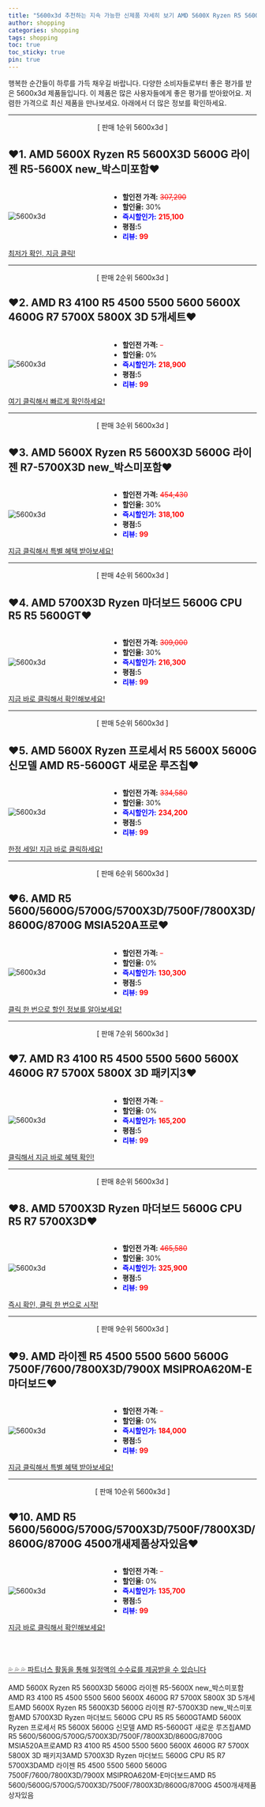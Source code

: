 ```yaml
---
title: "5600x3d 추천하는 지속 가능한 신제품 자세히 보기 AMD 5600X Ryzen R5 5600X3D"
author: shopping
categories: shopping
tags: shopping
toc: true
toc_sticky: true
pin: true
---
```

행복한 순간들이 하루를 가득 채우길 바랍니다. 다양한 소비자들로부터 좋은 평가를 받은 5600x3d 제품들입니다. 이 제품은 많은 사용자들에게 좋은 평가를 받아왔어요. 저렴한 가격으로 최신 제품을 만나보세요. 아래에서 더 많은 정보를 확인하세요.

---
<p class="toplist" style="margin: 0 auto; display: block; width: fit-content;">[ 판매 1순위 5600x3d ]</p>

<h2><strong>❤️1. AMD 5600X Ryzen R5 5600X3D 5600G 라이젠 R5-5600X new_박스미포함❤️</strong></h2>

<div style="display: flex; align-items: center;">
    <div style="flex: 0.4;">
        <img src="https://thumbnail8.coupangcdn.com/thumbnails/remote/230x230ex/image/vendor_inventory/af14/fc931072900c02fdaa9e953c8c3ee9e5129b8c66998f2eb42a7083edc9b9.png" alt="5600x3d" style="max-width: 100%;">
    </div>
    <div style="flex: 0.6; margin-left: 10px;">
        <ul>
            <li><strong>할인전 가격:</strong> <del style="color: red;">307,290</del></li>
            <li><strong>할인율:</strong> 30%</li>
            <li><span style='color:blue'><strong>즉시할인가:</strong></span> <span style='color:red'><strong>215,100</strong></span></li>
            <li><strong>평점:</strong>5</li>
            <li><span style='color:blue'><strong>리뷰:</strong></span> <span style='color:red'><strong>99</strong></span></li>
        </ul>
    </div>
</div>
<div class="center">
    <a href="https://William4Davisa.github.io?lptag=AF9450613&subid=githubio&pageKey=8139543234&traceid=V0-153&itemId=23128368635&vendorItemId=90161382919" class="myButton">
        최저가 확인, 지금 클릭!
    </a>
</div>


---
<p class="toplist" style="margin: 0 auto; display: block; width: fit-content;">[ 판매 2순위 5600x3d ]</p>

<h2><strong>❤️2. AMD R3 4100 R5 4500 5500 5600 5600X 4600G R7 5700X 5800X 3D 5개세트❤️</strong></h2>

<div style="display: flex; align-items: center;">
    <div style="flex: 0.4;">
        <img src="https://thumbnail10.coupangcdn.com/thumbnails/remote/230x230ex/image/vendor_inventory/6df3/cb385455fe5138e838d51bc25884fa757b5ad5d8d56dcd6f2684b6759489.jpg" alt="5600x3d" style="max-width: 100%;">
    </div>
    <div style="flex: 0.6; margin-left: 10px;">
        <ul>
            <li><strong>할인전 가격:</strong> <del style="color: red;">-</del></li>
            <li><strong>할인율:</strong> 0%</li>
            <li><span style='color:blue'><strong>즉시할인가:</strong></span> <span style='color:red'><strong>218,900</strong></span></li>
            <li><strong>평점:</strong>5</li>
            <li><span style='color:blue'><strong>리뷰:</strong></span> <span style='color:red'><strong>99</strong></span></li>
        </ul>
    </div>
</div>
<div class="center">
    <a href="https://William4Davisa.github.io?lptag=AF9450613&subid=githubio&pageKey=7980359987&traceid=V0-153&itemId=22138797095&vendorItemId=89185493749" class="myButton">
        여기 클릭해서 빠르게 확인하세요!
    </a>
</div>


---
<p class="toplist" style="margin: 0 auto; display: block; width: fit-content;">[ 판매 3순위 5600x3d ]</p>

<h2><strong>❤️3. AMD 5600X Ryzen R5 5600X3D 5600G 라이젠 R7-5700X3D new_박스미포함❤️</strong></h2>

<div style="display: flex; align-items: center;">
    <div style="flex: 0.4;">
        <img src="https://thumbnail8.coupangcdn.com/thumbnails/remote/230x230ex/image/vendor_inventory/af14/fc931072900c02fdaa9e953c8c3ee9e5129b8c66998f2eb42a7083edc9b9.png" alt="5600x3d" style="max-width: 100%;">
    </div>
    <div style="flex: 0.6; margin-left: 10px;">
        <ul>
            <li><strong>할인전 가격:</strong> <del style="color: red;">454,430</del></li>
            <li><strong>할인율:</strong> 30%</li>
            <li><span style='color:blue'><strong>즉시할인가:</strong></span> <span style='color:red'><strong>318,100</strong></span></li>
            <li><strong>평점:</strong>5</li>
            <li><span style='color:blue'><strong>리뷰:</strong></span> <span style='color:red'><strong>99</strong></span></li>
        </ul>
    </div>
</div>
<div class="center">
    <a href="https://William4Davisa.github.io?lptag=AF9450613&subid=githubio&pageKey=8139543234&traceid=V0-153&itemId=23128368634&vendorItemId=90161382914" class="myButton">
        지금 클릭해서 특별 혜택 받아보세요!
    </a>
</div>


---
<p class="toplist" style="margin: 0 auto; display: block; width: fit-content;">[ 판매 4순위 5600x3d ]</p>

<h2><strong>❤️4. AMD 5700X3D Ryzen 마더보드 5600G CPU R5 R5 5600GT❤️</strong></h2>

<div style="display: flex; align-items: center;">
    <div style="flex: 0.4;">
        <img src="https://thumbnail6.coupangcdn.com/thumbnails/remote/230x230ex/image/vendor_inventory/a9cd/f83215e010462cc0bb861120251f8dbfa0955ea8cee78b0dd8c0eecf025f.png" alt="5600x3d" style="max-width: 100%;">
    </div>
    <div style="flex: 0.6; margin-left: 10px;">
        <ul>
            <li><strong>할인전 가격:</strong> <del style="color: red;">309,000</del></li>
            <li><strong>할인율:</strong> 30%</li>
            <li><span style='color:blue'><strong>즉시할인가:</strong></span> <span style='color:red'><strong>216,300</strong></span></li>
            <li><strong>평점:</strong>5</li>
            <li><span style='color:blue'><strong>리뷰:</strong></span> <span style='color:red'><strong>99</strong></span></li>
        </ul>
    </div>
</div>
<div class="center">
    <a href="https://William4Davisa.github.io?lptag=AF9450613&subid=githubio&pageKey=8139532662&traceid=V0-153&itemId=23128328122&vendorItemId=90161342398" class="myButton">
        지금 바로 클릭해서 확인해보세요!
    </a>
</div>


---
<p class="toplist" style="margin: 0 auto; display: block; width: fit-content;">[ 판매 5순위 5600x3d ]</p>

<h2><strong>❤️5. AMD 5600X Ryzen 프로세서 R5 5600X 5600G 신모델 AMD R5-5600GT 새로운 루즈칩❤️</strong></h2>

<div style="display: flex; align-items: center;">
    <div style="flex: 0.4;">
        <img src="https://thumbnail10.coupangcdn.com/thumbnails/remote/230x230ex/image/vendor_inventory/8f3c/858d1bce320b8f966e8b7a0d8581f4c1b5518882e2f865925bf981a1df13.png" alt="5600x3d" style="max-width: 100%;">
    </div>
    <div style="flex: 0.6; margin-left: 10px;">
        <ul>
            <li><strong>할인전 가격:</strong> <del style="color: red;">334,580</del></li>
            <li><strong>할인율:</strong> 30%</li>
            <li><span style='color:blue'><strong>즉시할인가:</strong></span> <span style='color:red'><strong>234,200</strong></span></li>
            <li><strong>평점:</strong>5</li>
            <li><span style='color:blue'><strong>리뷰:</strong></span> <span style='color:red'><strong>99</strong></span></li>
        </ul>
    </div>
</div>
<div class="center">
    <a href="https://William4Davisa.github.io?lptag=AF9450613&subid=githubio&pageKey=8139540425&traceid=V0-153&itemId=23128356626&vendorItemId=90161371163" class="myButton">
        한정 세일! 지금 바로 클릭하세요!
    </a>
</div>


---
<p class="toplist" style="margin: 0 auto; display: block; width: fit-content;">[ 판매 6순위 5600x3d ]</p>

<h2><strong>❤️6. AMD R5 5600/5600G/5700G/5700X3D/7500F/7800X3D/8600G/8700G MSIA520A프로❤️</strong></h2>

<div style="display: flex; align-items: center;">
    <div style="flex: 0.4;">
        <img src="https://thumbnail6.coupangcdn.com/thumbnails/remote/230x230ex/image/vendor_inventory/9483/dc6e58344e7d1962069164e6c59446d9bad6f939af9f760d61453c367e9e.jpg" alt="5600x3d" style="max-width: 100%;">
    </div>
    <div style="flex: 0.6; margin-left: 10px;">
        <ul>
            <li><strong>할인전 가격:</strong> <del style="color: red;">-</del></li>
            <li><strong>할인율:</strong> 0%</li>
            <li><span style='color:blue'><strong>즉시할인가:</strong></span> <span style='color:red'><strong>130,300</strong></span></li>
            <li><strong>평점:</strong>5</li>
            <li><span style='color:blue'><strong>리뷰:</strong></span> <span style='color:red'><strong>99</strong></span></li>
        </ul>
    </div>
</div>
<div class="center">
    <a href="https://William4Davisa.github.io?lptag=AF9450613&subid=githubio&pageKey=7980360342&traceid=V0-153&itemId=22138798230&vendorItemId=89185494881" class="myButton">
        클릭 한 번으로 할인 정보를 알아보세요!
    </a>
</div>


---
<p class="toplist" style="margin: 0 auto; display: block; width: fit-content;">[ 판매 7순위 5600x3d ]</p>

<h2><strong>❤️7. AMD R3 4100 R5 4500 5500 5600 5600X 4600G R7 5700X 5800X 3D 패키지3❤️</strong></h2>

<div style="display: flex; align-items: center;">
    <div style="flex: 0.4;">
        <img src="https://thumbnail10.coupangcdn.com/thumbnails/remote/230x230ex/image/vendor_inventory/6df3/cb385455fe5138e838d51bc25884fa757b5ad5d8d56dcd6f2684b6759489.jpg" alt="5600x3d" style="max-width: 100%;">
    </div>
    <div style="flex: 0.6; margin-left: 10px;">
        <ul>
            <li><strong>할인전 가격:</strong> <del style="color: red;">-</del></li>
            <li><strong>할인율:</strong> 0%</li>
            <li><span style='color:blue'><strong>즉시할인가:</strong></span> <span style='color:red'><strong>165,200</strong></span></li>
            <li><strong>평점:</strong>5</li>
            <li><span style='color:blue'><strong>리뷰:</strong></span> <span style='color:red'><strong>99</strong></span></li>
        </ul>
    </div>
</div>
<div class="center">
    <a href="https://William4Davisa.github.io?lptag=AF9450613&subid=githubio&pageKey=7980359987&traceid=V0-153&itemId=22138797093&vendorItemId=89185493742" class="myButton">
        클릭해서 지금 바로 혜택 확인!
    </a>
</div>


---
<p class="toplist" style="margin: 0 auto; display: block; width: fit-content;">[ 판매 8순위 5600x3d ]</p>

<h2><strong>❤️8. AMD 5700X3D Ryzen 마더보드 5600G CPU R5 R7 5700X3D❤️</strong></h2>

<div style="display: flex; align-items: center;">
    <div style="flex: 0.4;">
        <img src="https://thumbnail6.coupangcdn.com/thumbnails/remote/230x230ex/image/vendor_inventory/a9cd/f83215e010462cc0bb861120251f8dbfa0955ea8cee78b0dd8c0eecf025f.png" alt="5600x3d" style="max-width: 100%;">
    </div>
    <div style="flex: 0.6; margin-left: 10px;">
        <ul>
            <li><strong>할인전 가격:</strong> <del style="color: red;">465,580</del></li>
            <li><strong>할인율:</strong> 30%</li>
            <li><span style='color:blue'><strong>즉시할인가:</strong></span> <span style='color:red'><strong>325,900</strong></span></li>
            <li><strong>평점:</strong>5</li>
            <li><span style='color:blue'><strong>리뷰:</strong></span> <span style='color:red'><strong>99</strong></span></li>
        </ul>
    </div>
</div>
<div class="center">
    <a href="https://William4Davisa.github.io?lptag=AF9450613&subid=githubio&pageKey=8139532662&traceid=V0-153&itemId=23128328123&vendorItemId=90161342401" class="myButton">
        즉시 확인, 클릭 한 번으로 시작!
    </a>
</div>


---
<p class="toplist" style="margin: 0 auto; display: block; width: fit-content;">[ 판매 9순위 5600x3d ]</p>

<h2><strong>❤️9. AMD 라이젠 R5 4500 5500 5600 5600G 7500F/7600/7800X3D/7900X MSIPROA620M-E마더보드❤️</strong></h2>

<div style="display: flex; align-items: center;">
    <div style="flex: 0.4;">
        <img src="https://thumbnail7.coupangcdn.com/thumbnails/remote/230x230ex/image/vendor_inventory/ca92/82093c77dcebcf17b2df2ea605c0a79292660b807265ddf98949a41f6ad6.jpg" alt="5600x3d" style="max-width: 100%;">
    </div>
    <div style="flex: 0.6; margin-left: 10px;">
        <ul>
            <li><strong>할인전 가격:</strong> <del style="color: red;">-</del></li>
            <li><strong>할인율:</strong> 0%</li>
            <li><span style='color:blue'><strong>즉시할인가:</strong></span> <span style='color:red'><strong>184,000</strong></span></li>
            <li><strong>평점:</strong>5</li>
            <li><span style='color:blue'><strong>리뷰:</strong></span> <span style='color:red'><strong>99</strong></span></li>
        </ul>
    </div>
</div>
<div class="center">
    <a href="https://William4Davisa.github.io?lptag=AF9450613&subid=githubio&pageKey=7980359034&traceid=V0-153&itemId=22138793959&vendorItemId=89185490733" class="myButton">
        지금 클릭해서 특별 혜택 받아보세요!
    </a>
</div>


---
<p class="toplist" style="margin: 0 auto; display: block; width: fit-content;">[ 판매 10순위 5600x3d ]</p>

<h2><strong>❤️10. AMD R5 5600/5600G/5700G/5700X3D/7500F/7800X3D/8600G/8700G 4500개새제품상자있음❤️</strong></h2>

<div style="display: flex; align-items: center;">
    <div style="flex: 0.4;">
        <img src="https://thumbnail6.coupangcdn.com/thumbnails/remote/230x230ex/image/vendor_inventory/9483/dc6e58344e7d1962069164e6c59446d9bad6f939af9f760d61453c367e9e.jpg" alt="5600x3d" style="max-width: 100%;">
    </div>
    <div style="flex: 0.6; margin-left: 10px;">
        <ul>
            <li><strong>할인전 가격:</strong> <del style="color: red;">-</del></li>
            <li><strong>할인율:</strong> 0%</li>
            <li><span style='color:blue'><strong>즉시할인가:</strong></span> <span style='color:red'><strong>135,700</strong></span></li>
            <li><strong>평점:</strong>5</li>
            <li><span style='color:blue'><strong>리뷰:</strong></span> <span style='color:red'><strong>99</strong></span></li>
        </ul>
    </div>
</div>
<div class="center">
    <a href="https://William4Davisa.github.io?lptag=AF9450613&subid=githubio&pageKey=7980360342&traceid=V0-153&itemId=22138798233&vendorItemId=89185494906" class="myButton">
        지금 바로 클릭해서 확인해보세요!
    </a>
</div>

<br><br><br>[💦 💦 💦 파트너스 활동을 통해 일정액의 수수료를 제공받을 수 있습니다](https://link.coupang.com/a/bcpT2c)<br><br>AMD 5600X Ryzen R5 5600X3D 5600G 라이젠 R5-5600X new_박스미포함AMD R3 4100 R5 4500 5500 5600 5600X 4600G R7 5700X 5800X 3D 5개세트AMD 5600X Ryzen R5 5600X3D 5600G 라이젠 R7-5700X3D new_박스미포함AMD 5700X3D Ryzen 마더보드 5600G CPU R5 R5 5600GTAMD 5600X Ryzen 프로세서 R5 5600X 5600G 신모델 AMD R5-5600GT 새로운 루즈칩AMD R5 5600/5600G/5700G/5700X3D/7500F/7800X3D/8600G/8700G MSIA520A프로AMD R3 4100 R5 4500 5500 5600 5600X 4600G R7 5700X 5800X 3D 패키지3AMD 5700X3D Ryzen 마더보드 5600G CPU R5 R7 5700X3DAMD 라이젠 R5 4500 5500 5600 5600G 7500F/7600/7800X3D/7900X MSIPROA620M-E마더보드AMD R5 5600/5600G/5700G/5700X3D/7500F/7800X3D/8600G/8700G 4500개새제품상자있음